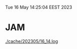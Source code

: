 Tue 16 May 14:25:04 EEST 2023
# JAM
<a href='./cache/202305/16_14.log'>./cache/202305/16_14.log</a>
